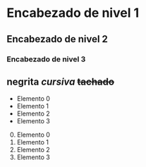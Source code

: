    # Encabezado de nivel 1
   ## Encabezado de nivel 2
   ### Encabezado de nivel 3

**negrita**
*cursiva*
~~tachado~~
---

- Elemento 0
- Elemento 1
- Elemento 2
- Elemento 3

0. Elemento 0
1. Elemento 1
2. Elemento 2
3. Elemento 3
